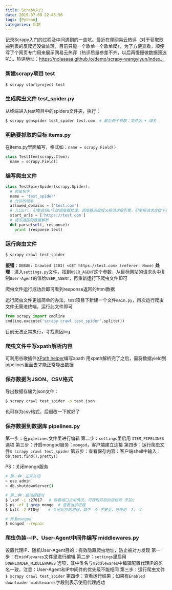 ```yaml
---
title: Scrapy入门
date: 2019-07-08 22:48:56
tags: [Python]
categories: 后端
---
```


记录Scrapy入门的过程及中间遇到的一些坑。最近在爬网易云热评（对于获取歌曲列表的反爬还没做处理，目前只能一个歌单一个歌单爬），为了方便查看，顺便写了个网页专门用来展示网易云热评（热评质量参差不齐，以后再慢慢做数据筛选叭）。热评地址：https://nolaaaaa.github.io/demo/scrapy-wangyiyun/index。 ​​
<escape><!-- more --></escape>

### 新建scrapy项目 test
```bash
$ scrapy startproject test
```

### 生成爬虫文件 test_spider.py
从终端进入test项目中的spiders文件夹，执行：
```bash
$ scrapy genspider test_spider test.com  # 最后两个参数：文件名 + 域名
```

### 明确要抓取的目标 items.py
在items.py里面编写，格式如：`name = scrapy.Field()`
```python
class TestItem(scrapy.Item):
  name = scrapy.Field()
```

### 编写爬虫文件
```python
class TestSpierSpider(scrapy.Spider):
  # 爬虫名字
  name = 'test_spider'   
  # 允许的域名
  allowed_domains = ['test.com']
  # 入口url，引擎会将url给调度器处理，调度器调度后又把请求给引擎，引擎把请求交给下载器下载解析
  start_urls = ['https://test.com']
  # 请求返回的数据解析
  def parse(self, response):
    print (response.text)

```

### 运行爬虫文件
```bash
$ scrapy crawl test_spider
```
**报错**：`DEBUG: Crawled (403) <GET https://test.com> (referer: None)`
**处理**：进入`settings.py`文件，找到`USER_AGENT`这个参数，从目标网站的请求头中复制`User-Agent`的值给`USER_AGENT`，再重新运行下爬虫文件即可

爬虫文件运行成功后即可看到response返回的html数据

运行爬虫文件更加简单的办法，test项目下新建一个文件`main.py`，再次运行爬虫文件无需进终端，运行此文件即可
```python
from scrapy import cmdline
cmdline.execute('scrapy crawl test_spider'.splite())
```
目前无法正常执行，寻找原因ing

### 爬虫文件中写xpath解析内容 
可利用谷歌插件[XPath helper](https://chrome.google.com/webstore/search/XPath%20helper?hl=zh-CN)编写xpath
用xpath解析完了之后，需将数据yield到pipelines里面去才能正常导出数据

### 保存数据为JSON、CSV格式
导出数据存储为json文件：
```bash
$ scrapy crawl test_spider -o test.json
```
也可存为csv格式，后缀改一下就好了​​

### 保存数据到数据库 pipelines.py
第一步：在`pipelines`文件里进行编辑
第二步：`settings`里启用 `ITEM_PIPELINES` 选项
第三步：开启mongod服务：`mongod`，客户端建立连接
第四步：运行爬虫文件`$ scrapy crawl test_spider`
第五步：查看保存内容：客户端shell中输入：`db.test.find().pretty()`

PS：关闭mongo服务
```bash
# 第一种：正常关闭
> use admin
> db.shutdownServer()

# 第二种：启动报错时
$ lsof -i :27017   # 查看端口占用情况，可获取开启的进程号（PID） 
$ ps -ef | grep mongo  # 查看当前进程
$ kill -2 PID号    # 关闭对应的进程，其中 -9 不安全，可使用 -2、-4

# 修复mongod
$ mongod --repair
```

### 爬虫伪装--IP、User-Agent中间件编写 middlewares.py
设置代理IP、随机User-Agent目的：有效隐藏爬虫地址，防止被对方发现
第一步：在`middlewares`文件里进行编辑
第二步：`settings`里启用 `DOWNLOADER_MIDDLEWARES` 选项，其中类名与`middlewares`中编辑配置代理IP的类名一致，注意：User-Agent和IP中间件的优先级不能相同
第三步：运行爬虫文件`$ scrapy crawl test_spider`
第四步：查看运行结果：如果有`Enabled downloader middlewares`字段则表示使用代理成功

